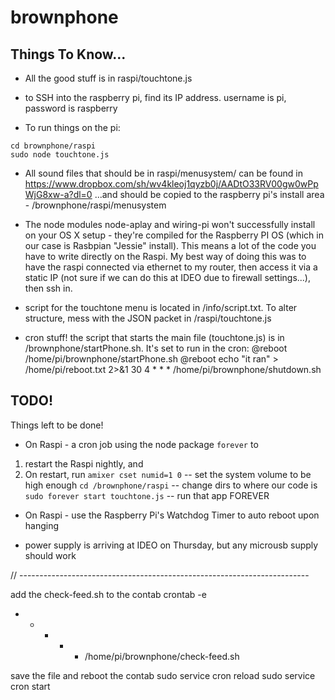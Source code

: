 # brownphone

## Things To Know...

- All the good stuff is in raspi/touchtone.js

- to SSH into the raspberry pi, find its IP address. username is pi, password is raspberry
- To run things on the pi:
```
cd brownphone/raspi
sudo node touchtone.js
```

- All sound files that should be in raspi/menusystem/ can be found in https://www.dropbox.com/sh/wv4kleoj1qyzb0j/AADtO33RV00gw0wPpWjG8xw-a?dl=0
...and should be copied to the raspberry pi's install area - /brownphone/raspi/menusystem

- The node modules node-aplay and wiring-pi won't successfully install on your OS X setup - they're compiled for the Raspberry PI OS (which in our case is Rasbpian "Jessie" install).  This means a lot of the code you have to write directly on the Raspi. My best way of doing this was to have the raspi connected via ethernet to my router, then access it via a static IP (not sure if we can do this at IDEO due to firewall settings...), then ssh in.

- script for the touchtone menu is located in /info/script.txt. To alter structure, mess with the JSON packet in /raspi/touchtone.js

- cron stuff!  the script that starts the main file (touchtone.js) is in /brownphone/startPhone.sh. It's set to run in the cron:
@reboot /home/pi/brownphone/startPhone.sh
@reboot echo "it ran" > /home/pi/reboot.txt 2>&1
30 4 * * * /home/pi/brownphone/shutdown.sh


## TODO!

Things left to be done!
- On Raspi - a cron job using the node package `forever` to 
1. restart the Raspi nightly, and 
2. On restart, run
`amixer cset numid=1 0` -- set the system volume to be high enough
`cd /brownphone/raspi` -- change dirs to where our code is
`sudo forever start touchtone.js`  -- run that app FOREVER

- On Raspi - use the Raspberry Pi's Watchdog Timer to auto reboot upon hanging

- power supply is arriving at IDEO on Thursday, but any microusb supply should work


// ------------------------------------------------------------------------

add the check-feed.sh to the contab
crontab -e
* * * * * /home/pi/brownphone/check-feed.sh

save the file and reboot the contab
sudo service cron reload
sudo service cron start







